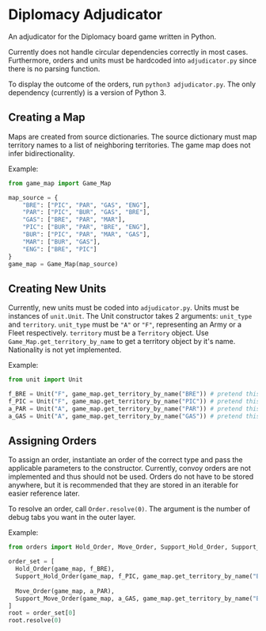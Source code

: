 # Diplomacy Adjudicator

An adjudicator for the Diplomacy board game written in Python.

Currently does not handle circular dependencies correctly in most cases. Furthermore, orders and units must be hardcoded into
`adjudicator.py` since there is no parsing function.

To display the outcome of the orders, run `python3 adjudicator.py`. The only dependency (currently) is a version of Python 3.

## Creating a Map

Maps are created from source dictionaries. The source dictionary must map territory names to a list of neighboring territories.
The game map does not infer bidirectionality.

Example:
```python
from game_map import Game_Map

map_source = {
    "BRE": ["PIC", "PAR", "GAS", "ENG"],
    "PAR": ["PIC", "BUR", "GAS", "BRE"],
    "GAS": ["BRE", "PAR", "MAR"],
    "PIC": ["BUR", "PAR", "BRE", "ENG"],
    "BUR": ["PIC", "PAR", "MAR", "GAS"],
    "MAR": ["BUR", "GAS"],
    "ENG": ["BRE", "PIC"]
}
game_map = Game_Map(map_source)
```

## Creating New Units

Currently, new units must be coded into `adjudicator.py`. Units must be instances of `unit.Unit`.
The Unit constructor takes 2 arguments: `unit_type` and `territory`. `unit_type` must be `"A"` or `"F"`, representing an Army
or a Fleet respectively. `territory` must be a `Territory` object. Use `Game_Map.get_territory_by_name` to get a territory object
by it's name. Nationality is not yet implemented.

Example:
```python
from unit import Unit

f_BRE = Unit("F", game_map.get_territory_by_name("BRE")) # pretend this is French
f_PIC = Unit("F", game_map.get_territory_by_name("PIC")) # pretend this is French
a_PAR = Unit("A", game_map.get_territory_by_name("PAR")) # pretend this is German
a_GAS = Unit("A", game_map.get_territory_by_name("GAS")) # pretend this is German
```

## Assigning Orders

To assign an order, instantiate an order of the correct type and pass the applicable parameters to the constructor. Currently,
convoy orders are not implemented and thus should not be used. Orders do not have to be stored anywhere, but it is recommended
that they are stored in an iterable for easier reference later.

To resolve an order, call `Order.resolve(0)`. The argument is the number of debug tabs you want in the outer layer.

Example:
```python
from orders import Hold_Order, Move_Order, Support_Hold_Order, Support_Move_Order

order_set = [
  Hold_Order(game_map, f_BRE),
  Support_Hold_Order(game_map, f_PIC, game_map.get_territory_by_name("BRE")),
  
  Move_Order(game_map, a_PAR),
  Support_Move_Order(game_map, a_GAS, game_map.get_territory_by_name("BRE"), game_map.get_territory_by_name("PAR"))
]
root = order_set[0]
root.resolve(0)
```
